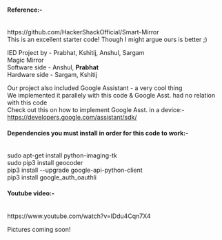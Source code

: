 <h4>Reference:-</h4></br>
https://github.com/HackerShackOfficial/Smart-Mirror</br>
This is an excellent starter code! Though I might argue ours is better ;)</br>


IED Project by - Prabhat, Kshitij, Anshul, Sargam\
Magic Mirror\
Software side - Anshul, <b>Prabhat</b>\
Hardware side - Sargam, Kshitij


Our project also included Google Assistant - a very cool thing\
We implemented it parallely with this code & Google Asst. had no relation with this code\
Check out this on how to implement Google Asst. in a device:-\
https://developers.google.com/assistant/sdk/


<h4>Dependencies you must install in order for this code to work:-</h4></br>
sudo apt-get install python-imaging-tk</br>
sudo pip3 install geocoder</br>
pip3 install --upgrade google-api-python-client</br>
pip3 install google_auth_oauthli</br>


<h4>Youtube video:-</h4></br>
https://www.youtube.com/watch?v=lDdu4Cqn7X4


Pictures coming soon!
